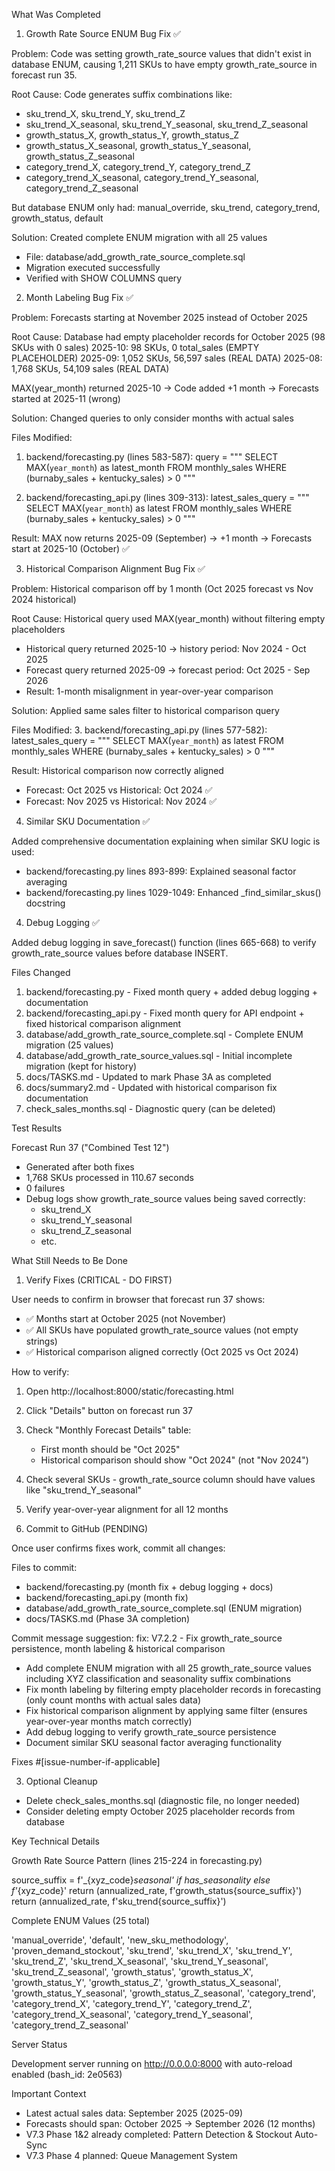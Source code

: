   What Was Completed

  1. Growth Rate Source ENUM Bug Fix ✅

  Problem: Code was setting growth_rate_source values that didn't exist in database ENUM, causing 1,211 SKUs to have empty growth_rate_source in forecast run 35.

  Root Cause: Code generates suffix combinations like:
  - sku_trend_X, sku_trend_Y, sku_trend_Z
  - sku_trend_X_seasonal, sku_trend_Y_seasonal, sku_trend_Z_seasonal
  - growth_status_X, growth_status_Y, growth_status_Z
  - growth_status_X_seasonal, growth_status_Y_seasonal, growth_status_Z_seasonal
  - category_trend_X, category_trend_Y, category_trend_Z
  - category_trend_X_seasonal, category_trend_Y_seasonal, category_trend_Z_seasonal

  But database ENUM only had: manual_override, sku_trend, category_trend, growth_status, default

  Solution: Created complete ENUM migration with all 25 values
  - File: database/add_growth_rate_source_complete.sql
  - Migration executed successfully
  - Verified with SHOW COLUMNS query

  2. Month Labeling Bug Fix ✅

  Problem: Forecasts starting at November 2025 instead of October 2025

  Root Cause: Database had empty placeholder records for October 2025 (98 SKUs with 0 sales)
  2025-10: 98 SKUs, 0 total_sales (EMPTY PLACEHOLDER)
  2025-09: 1,052 SKUs, 56,597 sales (REAL DATA)
  2025-08: 1,768 SKUs, 54,109 sales (REAL DATA)

  MAX(year_month) returned 2025-10 → Code added +1 month → Forecasts started at 2025-11 (wrong)

  Solution: Changed queries to only consider months with actual sales

  Files Modified:
  1. backend/forecasting.py (lines 583-587):
  query = """
      SELECT MAX(`year_month`) as latest_month
      FROM monthly_sales
      WHERE (burnaby_sales + kentucky_sales) > 0
  """

  2. backend/forecasting_api.py (lines 309-313):
  latest_sales_query = """
      SELECT MAX(`year_month`) as latest
      FROM monthly_sales
      WHERE (burnaby_sales + kentucky_sales) > 0
  """

  Result: MAX now returns 2025-09 (September) → +1 month → Forecasts start at 2025-10 (October) ✅

  3. Historical Comparison Alignment Bug Fix ✅

  Problem: Historical comparison off by 1 month (Oct 2025 forecast vs Nov 2024 historical)

  Root Cause: Historical query used MAX(year_month) without filtering empty placeholders
  - Historical query returned 2025-10 → history period: Nov 2024 - Oct 2025
  - Forecast query returned 2025-09 → forecast period: Oct 2025 - Sep 2026
  - Result: 1-month misalignment in year-over-year comparison

  Solution: Applied same sales filter to historical comparison query

  Files Modified:
  3. backend/forecasting_api.py (lines 577-582):
  latest_sales_query = """
      SELECT MAX(`year_month`) as latest
      FROM monthly_sales
      WHERE (burnaby_sales + kentucky_sales) > 0
  """

  Result: Historical comparison now correctly aligned
  - Forecast: Oct 2025 vs Historical: Oct 2024 ✅
  - Forecast: Nov 2025 vs Historical: Nov 2024 ✅

  4. Similar SKU Documentation ✅

  Added comprehensive documentation explaining when similar SKU logic is used:
  - backend/forecasting.py lines 893-899: Explained seasonal factor averaging
  - backend/forecasting.py lines 1029-1049: Enhanced _find_similar_skus() docstring

  4. Debug Logging ✅

  Added debug logging in save_forecast() function (lines 665-668) to verify growth_rate_source values before database INSERT.

  Files Changed

  1. backend/forecasting.py - Fixed month query + added debug logging + documentation
  2. backend/forecasting_api.py - Fixed month query for API endpoint + fixed historical comparison alignment
  3. database/add_growth_rate_source_complete.sql - Complete ENUM migration (25 values)
  4. database/add_growth_rate_source_values.sql - Initial incomplete migration (kept for history)
  5. docs/TASKS.md - Updated to mark Phase 3A as completed
  6. docs/summary2.md - Updated with historical comparison fix documentation
  7. check_sales_months.sql - Diagnostic query (can be deleted)

  Test Results

  Forecast Run 37 ("Combined Test 12")

  - Generated after both fixes
  - 1,768 SKUs processed in 110.67 seconds
  - 0 failures
  - Debug logs show growth_rate_source values being saved correctly:
    - sku_trend_X
    - sku_trend_Y_seasonal
    - sku_trend_Z_seasonal
    - etc.

  What Still Needs to Be Done

  1. Verify Fixes (CRITICAL - DO FIRST)

  User needs to confirm in browser that forecast run 37 shows:
  - ✅ Months start at October 2025 (not November)
  - ✅ All SKUs have populated growth_rate_source values (not empty strings)
  - ✅ Historical comparison aligned correctly (Oct 2025 vs Oct 2024)

  How to verify:
  1. Open http://localhost:8000/static/forecasting.html
  2. Click "Details" button on forecast run 37
  3. Check "Monthly Forecast Details" table:
     - First month should be "Oct 2025"
     - Historical comparison should show "Oct 2024" (not "Nov 2024")
  4. Check several SKUs - growth_rate_source column should have values like "sku_trend_Y_seasonal"
  5. Verify year-over-year alignment for all 12 months

  2. Commit to GitHub (PENDING)

  Once user confirms fixes work, commit all changes:

  Files to commit:
  - backend/forecasting.py (month fix + debug logging + docs)
  - backend/forecasting_api.py (month fix)
  - database/add_growth_rate_source_complete.sql (ENUM migration)
  - docs/TASKS.md (Phase 3A completion)

  Commit message suggestion:
  fix: V7.2.2 - Fix growth_rate_source persistence, month labeling & historical comparison

  - Add complete ENUM migration with all 25 growth_rate_source values
    including XYZ classification and seasonality suffix combinations
  - Fix month labeling by filtering empty placeholder records in forecasting
    (only count months with actual sales data)
  - Fix historical comparison alignment by applying same filter
    (ensures year-over-year months match correctly)
  - Add debug logging to verify growth_rate_source persistence
  - Document similar SKU seasonal factor averaging functionality

  Fixes #[issue-number-if-applicable]

  3. Optional Cleanup

  - Delete check_sales_months.sql (diagnostic file, no longer needed)
  - Consider deleting empty October 2025 placeholder records from database

  Key Technical Details

  Growth Rate Source Pattern (lines 215-224 in forecasting.py)

  source_suffix = f'_{xyz_code}_seasonal' if has_seasonality else f'_{xyz_code}'
  return (annualized_rate, f'growth_status{source_suffix}')
  return (annualized_rate, f'sku_trend{source_suffix}')

  Complete ENUM Values (25 total)

  'manual_override', 'default',
  'new_sku_methodology', 'proven_demand_stockout',
  'sku_trend', 'sku_trend_X', 'sku_trend_Y', 'sku_trend_Z',
  'sku_trend_X_seasonal', 'sku_trend_Y_seasonal', 'sku_trend_Z_seasonal',
  'growth_status', 'growth_status_X', 'growth_status_Y', 'growth_status_Z',
  'growth_status_X_seasonal', 'growth_status_Y_seasonal', 'growth_status_Z_seasonal',
  'category_trend', 'category_trend_X', 'category_trend_Y', 'category_trend_Z',
  'category_trend_X_seasonal', 'category_trend_Y_seasonal', 'category_trend_Z_seasonal'

  Server Status

  Development server running on http://0.0.0.0:8000 with auto-reload enabled (bash_id: 2e0563)

  Important Context

  - Latest actual sales data: September 2025 (2025-09)
  - Forecasts should span: October 2025 → September 2026 (12 months)
  - V7.3 Phase 1&2 already completed: Pattern Detection & Stockout Auto-Sync
  - V7.3 Phase 4 planned: Queue Management System